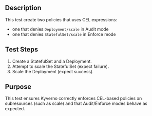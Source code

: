 ## Description

This test create two policies that uses CEL expressions:
- one that denies `Deployment/scale` in Audit mode
- one that denies `StatefulSet/scale` in Enforce mode

## Test Steps
1. Create a StatefulSet and a Deployment.
2. Attempt to scale the StatefulSet (expect failure).
3. Scale the Deployment (expect success).

## Purpose
This test ensures Kyverno correctly enforces CEL-based policies on subresources (such as scale) and that Audit/Enforce modes behave as expected.
